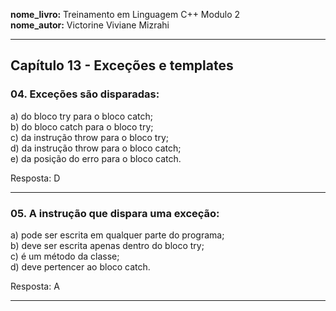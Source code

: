 **nome_livro:** Treinamento em Linguagem C++ Modulo 2  
**nome_autor:** Victorine Viviane Mizrahi  


---

## Capítulo 13 - Exceções e templates


### 04. Exceções são disparadas:

a) do bloco try para o bloco catch;  
b) do bloco catch para o bloco try;  
c) da instrução throw para o bloco try;  
d) da instrução throw para o bloco catch;  
e) da posição do erro para o bloco catch.  

Resposta: D

---


### 05. A instrução que dispara uma exceção:

a) pode ser escrita em qualquer parte do programa;  
b) deve ser escrita apenas dentro do bloco try;  
c) é um método da classe;  
d) deve pertencer ao bloco catch.  

Resposta: A

---